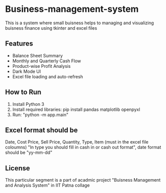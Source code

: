 # Business-management-system
This is a system where small buisness helps to managing and visualizing buisness finance using tkinter and excel files

## Features
- Balance Sheet Summary
- Monthly and Quarterly Cash Flow
- Product-wise Profit Analysis
- Dark Mode UI
- Excel file loading and auto-refresh

## How to Run
1. Install Python 3
2. Install required libraries:
   pip install pandas matplotlib openpyxl
3. Run: "python -m app.main"

## Excel format should be  
Date, Cost Price, Sell Price, Quantity, Type, Item (must in the excel file coloumns)
"In type you should fill in cash in or cash out format", date format should be "yy-mm-dd"

## License
This particular segment is a part of acadmic project "Buisness Management and Analysis System" in IIT Patna collage 
